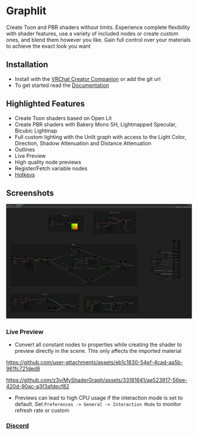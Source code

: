 # Graphlit

Create Toon and PBR shaders without limits. Experience complete flexibility with shader features, use a variety of included nodes or create custom ones, and blend them however you like. Gain full control over your materials to achieve the exact look you want

## Installation

- Install with the [VRChat Creator Companion](https://z3y.github.io/vpm-package-listing/) or add the git url
- To get started read the [Documentation](https://z3y.github.io/Graphlit)

## Highlighted Features

- Create Toon shaders based on Open Lit
- Create PBR shaders with Bakery Mono SH, Lightmapped Specular, Bicubic Lightmap
- Full custom lighting with the Unlit graph with access to the Light Color, Direction, Shadow Attenuation and Distance Attenuation
- Outlines
- Live Preview
- High quality node previews
- Register/Fetch variable nodes
- [Hotkeys](https://z3y.github.io/Graphlit/hotkeys)

## Screenshots

![Image](/Docs~/public/Unity_iGcR8rpLM9.png)

### Live Preview

- Convert all constant nodes to properties while creating the shader to preview directly in the scene. This only affects the imported material

https://github.com/user-attachments/assets/eb1c1830-54ef-4cad-aa5b-961fc721ded8

https://github.com/z3y/MyShaderGraph/assets/33181641/ae523917-56ee-420d-90ac-a3f3afdecf82

- Previews can lead to high CPU usage if the interaction mode is set to default. Set `Preferences -> General -> Interaction Mode` to monitor refresh rate or custom

### [Discord](https://discord.gg/bw46tKgRFT)
